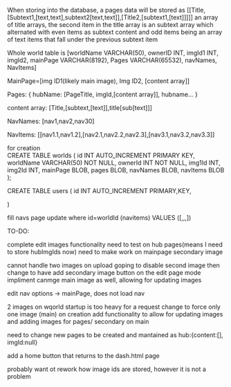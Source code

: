 When storing into the database, a pages data will be stored as [[Title,[Subtext1,[text,text],subtext2[text,text]],[Title2,[subtext1,[text]]]]]
an array of title arrays, the second item in the title array is an subtext array which alternated with even items as subtext content and odd items being an array of text items that fall under the previous subtext item

Whole  world table is [worldName VARCHAR(50), ownerID INT, imgId1 INT, imgId2, mainPage VARCHAR(8192), Pages VARCHAR(65532), navNames, NavItems]

MainPage=[img ID1(likely main image), Img ID2, [content array]]

Pages:
{
    hubName: [PageTitle, imgId,[content array]],
    hubname...
}

content array:
[Title,[subtext,[text]],title[sub[text]]]

NavNames:
[nav1,nav2,nav30]

NavItems:
[[nav1.1,nav1.2],[nav2.1,nav2.2,nav2.3],[nav3.1,nav3.2,nav3.3]]


for creation                    
    CREATE TABLE worlds (
    id INT AUTO_INCREMENT PRIMARY KEY,
    worldName VARCHAR(50) NOT NULL,
    ownerId INT NOT NULL,
    img1Id INT,
    img2Id INT,
    mainPage BLOB,
    pages BLOB,
    navNames BLOB,
    navItems BLOB
);

CREATE TABLE users (
    id INT AUTO_INCREMENT PRIMARY,KEY,
    
)

fill navs page
    update where id=worldId (navitems) VALUES ([,,,])


TO-DO:

complete edit images functionality
    need to test on hub pages(means I need to store hubImgIds now)
    need to make work on mainpage secondary image

cannot handle two images on upload                                          goping to disable second image then
    change to have add secondary image button on the edit page mode
        impliment canmge main image as well, allowing for updating images

edit nav options -> mainPage, does not load nav

2 images on wqorld startup is too heavy for a request
    change to force only one image (main) on creation
    add functionality to allow for updating images and adding images for pages/ secondary on main

need to change new pages to be created and mantained as hub:{content:[], imgId:null}

add a home button that returns to the dash.html page

probably want ot rework how image ids are stored, however it is not a problem



